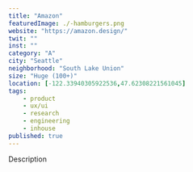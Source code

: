```yaml
---
title: "Amazon"
featuredImage: ./-hamburgers.png
website: "https://amazon.design/"
twit: ""
inst: ""
category: "A"
city: "Seattle"
neighborhood: "South Lake Union"
size: "Huge (100+)"
location: [-122.33940305922536,47.62308221561045]
tags:
    - product
    - ux/ui
    - research
    - engineering
    - inhouse
published: true
---
```


Description
